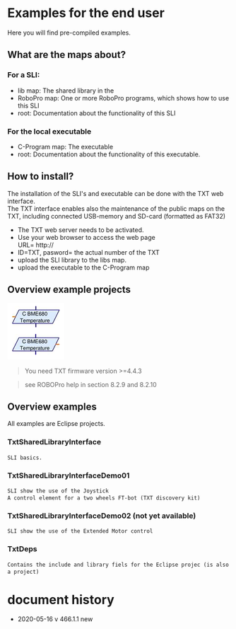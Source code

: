 # Examples for the end user
Here you will find pre-compiled examples.
## What are the maps about?
### For a SLI:
- lib map: The shared library in the
- RoboPro map: One or more RoboPro programs, which shows how to use this SLI
- root: Documentation about the functionality of this SLI
### For the local executable
- C-Program map: The executable
- root: Documentation about the functionality of this executable.

## How to install?
The installation of the SLI's and executable can be done with the TXT web interface.  
The TXT interface enables also the maintenance of the public maps on the TXT, including connected USB-memory and SD-card (formatted as FAT32)
- The TXT web server needs to be activated.
- Use your web browser to access the web page  
URL= http://<ip-addres of the TXT>
- ID=TXT, pasword= the actual number of the TXT
- upload the SLI library to the libs map.
- upload the executable to the C-Program map
## Overview example projects
![blocks](docs/blocks.png)

> You need TXT firmware version >=4.4.3

> see ROBOPro help in section 8.2.9 and 8.2.10

## Overview examples

All examples are Eclipse projects.
### TxtSharedLibraryInterface
    SLI basics.
### TxtSharedLibraryInterfaceDemo01
    SLI show the use of the Joystick
    A control element for a two wheels FT-bot (TXT discovery kit)
### TxtSharedLibraryInterfaceDemo02 (not yet available)
    SLI show the use of the Extended Motor control
    
### TxtDeps
    Contains the include and library fiels for the Eclipse projec (is also a project)

# document history
- 2020-05-16 v 466.1.1 new
